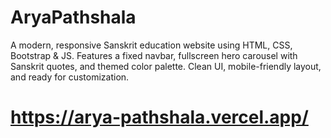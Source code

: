 # AryaPathshala
A modern, responsive Sanskrit education website using HTML, CSS, Bootstrap &amp; JS. Features a fixed navbar, fullscreen hero carousel with Sanskrit quotes, and themed color palette. Clean UI, mobile-friendly layout, and ready for customization.

# https://arya-pathshala.vercel.app/
